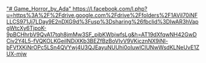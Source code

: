 ["# Game_Horror_by_Ada" 
](https://l.facebook.com/l.php?u=https%3A%2F%2Fdrive.google.com%2Fdrive%2Ffolders%2F1AVil70iNFLLCS971Jj7LDay9E2nDXG9d%3Fusp%3Dsharing%26fbclid%3DIwAR3hVapgWtcXy6TjpoK-9pBCHhrbV9QyA17tqh8jmMw3SF_pibKWbjwfsLg&h=AT19dXfqwNH42GwDCiv2Y4L5-fVQKOLKGeiINDiXKb3BEZfBzBoVIvV9VKicznNX9iNl-bFVfXKiNrOPc5LSn4QVYwj4U3QJEayuNUUhi0oIuwlClUNwWsdKLNeUvE1ZUX-mjw)https://l.facebook.com/l.php?u=https%3A%2F%2Fdrive.google.com%2Fdrive%2Ffolders%2F1AVil70iNFLLCS971Jj7LDay9E2nDXG9d%3Fusp%3Dsharing%26fbclid%3DIwAR3hVapgWtcXy6TjpoK-9pBCHhrbV9QyA17tqh8jmMw3SF_pibKWbjwfsLg&h=AT19dXfqwNH42GwDCiv2Y4L5-fVQKOLKGeiINDiXKb3BEZfBzBoVIvV9VKicznNX9iNl-bFVfXKiNrOPc5LSn4QVYwj4U3QJEayuNUUhi0oIuwlClUNwWsdKLNeUvE1ZUX-mjw
